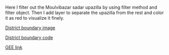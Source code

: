 Here I filter out the Moulvibazar sadar upazilla by using filter method and filter object. Then I add layer to separate the upazilla from the rest and color it as red to visualize it finely.

[District boundary image](https://github.com/AtikulRahi/GEE_upzla_boundary/blob/main/Moulvibazar%20Sadar.png)

[District boundary code](https://github.com/AtikulRahi/GEE_upzla_boundary/blob/main/geeUpazilla.js)

[GEE link](https://code.earthengine.google.com/3ef28e489d233e0f500cbce0a2a48ed8)
